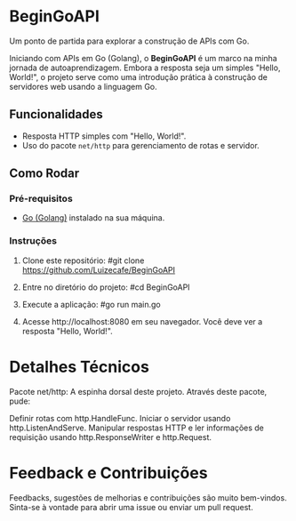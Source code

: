 # BeginGoAPI
Um ponto de partida para explorar a construção de APIs com Go.

Iniciando com APIs em Go (Golang), o **BeginGoAPI** é um marco na minha jornada de autoaprendizagem. Embora a resposta seja um simples "Hello, World!", o projeto serve como uma introdução prática à construção de servidores web usando a linguagem Go.

## Funcionalidades

- Resposta HTTP simples com "Hello, World!".
- Uso do pacote `net/http` para gerenciamento de rotas e servidor.

## Como Rodar

### Pré-requisitos

- [Go (Golang)](https://golang.org/dl/) instalado na sua máquina.

### Instruções

1. Clone este repositório:
   #git clone https://github.com/Luizecafe/BeginGoAPI

2. Entre no diretório do projeto:
  #cd BeginGoAPI

3. Execute a aplicação:
  #go run main.go

4. Acesse http://localhost:8080 em seu navegador. Você deve ver a resposta "Hello, World!".

# Detalhes Técnicos
Pacote net/http: A espinha dorsal deste projeto. Através deste pacote, pude:

Definir rotas com http.HandleFunc.
Iniciar o servidor usando http.ListenAndServe.
Manipular respostas HTTP e ler informações de requisição usando http.ResponseWriter e http.Request.
# Feedback e Contribuições
Feedbacks, sugestões de melhorias e contribuições são muito bem-vindos. Sinta-se à vontade para abrir uma issue ou enviar um pull request.
